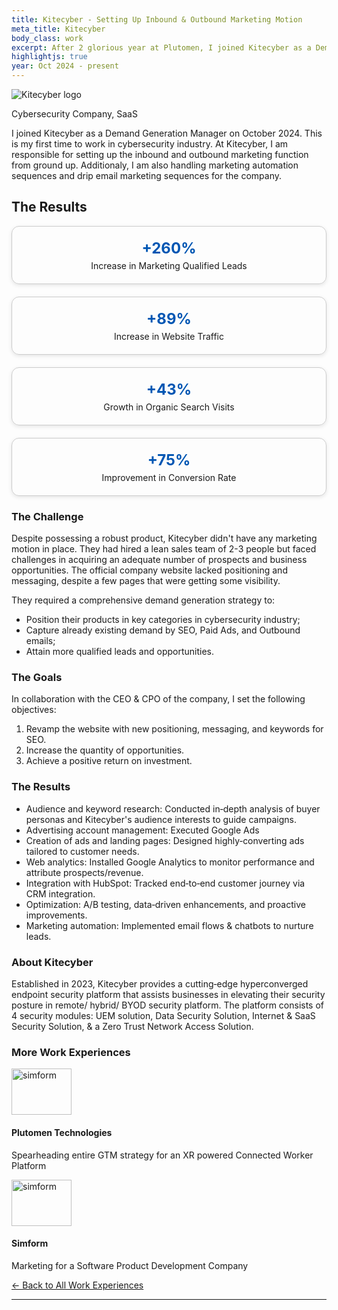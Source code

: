 ```yaml
---
title: Kitecyber - Setting Up Inbound & Outbound Marketing Motion
meta_title: Kitecyber
body_class: work
excerpt: After 2 glorious year at Plutomen, I joined Kitecyber as a Demand Generation Manager on October 2024. This is my first time to work in cybersecurity industry. 
highlightjs: true
year: Oct 2024 - present
---
```


<!-- Custom / Tailwind CSS Imports -->
<link href="path/to/tailwind.css" rel="stylesheet">
<link href="custom/typography.css" rel="stylesheet">
<link href="custom/header-footer.css" rel="stylesheet">
<link href="custom/home.css" rel="stylesheet">
<link href="custom/bio.css" rel="stylesheet">
<link href="custom/misc.css" rel="stylesheet">
<link href="custom/highlightjs.css" rel="stylesheet">

<style>
/* Share button CSS you provided */
.resp-sharing-button__link,
.resp-sharing-button__icon { display: inline-block; }
.resp-sharing-button__link { text-decoration: none; color: #fff; margin: 0.5em; }
.resp-sharing-button { border-radius: 5px; transition: 25ms ease-out; padding: 0.5em 0.75em; font-family: Helvetica Neue,Helvetica,Arial,sans-serif; }
#share-buttons img { width: 35px; padding: 5px; border: 0; box-shadow: 0; display: inline; }
.resp-sharing-button__icon svg { width: 1em; height: 1em; margin-right: 0.4em; vertical-align: top; }
.resp-sharing-button--small svg { margin: 0; vertical-align: middle; }
.resp-sharing-button__icon { stroke: #fff; fill: none; }
.resp-sharing-button__icon--solid, .resp-sharing-button__icon--solidcircle { fill: #fff; stroke: none; }
.resp-sharing-button--twitter { background-color: #55acee; border-color: #55acee; }
.resp-sharing-button--twitter:hover, .resp-sharing-button--twitter:active { background-color: #2795e9; border-color: #2795e9; }
/* ...other platforms as in your original CSS... */
</style>

<body class="bg-white text-gray-900">


  <!-- Intro Section -->
  <section class="intro text-center space-y-4">
    <img src="/assets/img/Kitecyber-logo-new.png" alt="Kitecyber logo" class="mx-auto h-16">
    <p class="uppercase text-sm text-blue-600">Cybersecurity Company, SaaS</p>
    <p>I joined Kitecyber as a Demand Generation Manager on October 2024. This is my first time to work in cybersecurity industry. At Kitecyber, I am responsible for setting up the inbound and outbound marketing function from ground up. Additionaly, I am also handling marketing automation sequences and drip email marketing sequences for the company. </p>
    
  </section>

  <!-- Results -->
  <section class="work-section work-section--stackoverflow p-16 max-w-2xl mb-40 flex items-start self-end relative sm:p-8 sm:mt-12 sm:flex-col">
    <h2 class="text-3xl font-semibold mb-4">The Results</h2>
    <div style="display: flex; flex-wrap: wrap; justify-content: center; max-width: 800px; margin: 0 auto; text-align: center; gap: 20px;">

  <div style="flex: 1 1 45%; padding: 20px; border: 1px solid #ccc; border-radius: 12px; box-shadow: 0 2px 6px rgba(0,0,0,0.1);">
    <h3 style="margin: 0; font-size: 24px; color: #0056b3;">+260%</h3>
    <p style="margin: 5px 0 0;">Increase in Marketing Qualified Leads</p>
  </div>

  <div style="flex: 1 1 45%; padding: 20px; border: 1px solid #ccc; border-radius: 12px; box-shadow: 0 2px 6px rgba(0,0,0,0.1);">
    <h3 style="margin: 0; font-size: 24px; color: #0056b3;">+89%</h3>
    <p style="margin: 5px 0 0;">Increase in Website Traffic</p>
  </div>

  <div style="flex: 1 1 45%; padding: 20px; border: 1px solid #ccc; border-radius: 12px; box-shadow: 0 2px 6px rgba(0,0,0,0.1);">
    <h3 style="margin: 0; font-size: 24px; color: #0056b3;">+43%</h3>
    <p style="margin: 5px 0 0;">Growth in Organic Search Visits</p>
  </div>

  <div style="flex: 1 1 45%; padding: 20px; border: 1px solid #ccc; border-radius: 12px; box-shadow: 0 2px 6px rgba(0,0,0,0.1);">
    <h3 style="margin: 0; font-size: 24px; color: #0056b3;">+75%</h3>
    <p style="margin: 5px 0 0;">Improvement in Conversion Rate</p>
  </div>

</div>

  </section>

  <!-- Challenge -->
  <section class="challenge space-y-4">
    <h3 class="text-2xl font-semibold">The Challenge</h3>
    <p>Despite possessing a robust product, Kitecyber didn't have any marketing motion in place. They had hired a lean sales team of 2-3 people but faced challenges in acquiring an adequate number of prospects and business opportunities. The official company website lacked positioning and messaging, despite a few pages that were getting some visibility. </p>
    <p>They required a comprehensive demand generation strategy to:</p>
    <ul class="round">
      <li>Position their products in key categories in cybersecurity industry;</li>
      <li>Capture already existing demand by SEO, Paid Ads, and Outbound emails;</li>
      <li>Attain more qualified leads and opportunities.</li>
    </ul>
  </section>

  <!-- Goals -->
  <section class="goals space-y-4">
    <h3 class="text-2xl font-semibold">The Goals</h3>
    <p>In collaboration with the CEO & CPO of the company, I set the following objectives:</p>
    <ol>
      <li>Revamp the website with new positioning, messaging, and keywords for SEO.</li>
      <li>Increase the quantity of opportunities.</li>
      <li>Achieve a positive return on investment.</li>
    </ol>
  </section>

  <!-- Solution -->
  <section class="solution space-y-4">
    <h3 class="text-2xl font-semibold">The Results</h3>
    <ul class="round">
      <li>Audience and keyword research: Conducted in‑depth analysis of buyer personas and Kitecyber's audience interests to guide campaigns.</li>
      <li>Advertising account management: Executed Google Ads</li>
      <li>Creation of ads and landing pages: Designed highly‑converting ads tailored to customer needs.</li>
      <li>Web analytics: Installed Google Analytics to monitor performance and attribute prospects/revenue.</li>
      <li>Integration with HubSpot: Tracked end‑to‑end customer journey via CRM integration.</li>
      <li>Optimization: A/B testing, data‑driven enhancements, and proactive improvements.</li>
      <li>Marketing automation: Implemented email flows & chatbots to nurture leads.</li>
    </ul>
  </section>

  <!-- About -->
  <section class="about space-y-4">
    <h3 class="text-2xl font-semibold">About Kitecyber</h3>
    <p>Established in 2023, Kitecyber provides a cutting‑edge hyperconverged endpoint security platform that assists businesses in elevating their security posture in remote/ hybrid/ BYOD security platform. The platform consists of 4 security modules: UEM solution, Data Security Solution, Internet & SaaS Security Solution, & a Zero Trust Network Access Solution.</p>
   
  </section>

  <!-- Other Case Studies -->
  <section class="other-case-studies space-y-6">
    <h3 class="text-2xl font-semibold">More Work Experiences</h3>
    <div class="grid grid-cols-1 sm:grid-cols-3 gap-6">
      <!-- Plutomen -->
      <div class="case-study-card border rounded-lg overflow-hidden">
       <img class="flex-shrink-0 mr-12 sm:mb-4" loading="lazy" alt="simform" width="96" height="74" viewBox="0 0 96 74" fill="none" src="/assets/img/Plutomen_trans.png"></img>
        <div class="px-4 py-2">
          <h4 class="font-semibold">Plutomen Technologies</h4>
          <p>Spearheading entire GTM strategy for an XR powered Connected Worker Platform</p>
        </div>
      </div>
      <!-- Simform -->
      <div class="case-study-card border rounded-lg overflow-hidden">
       <img class="flex-shrink-0 mr-12 sm:mb-4" loading="lazy" alt="simform" width="96" height="74" viewBox="0 0 96 74" fill="none" src="/assets/img/Simform.png"></img>
        <div class="px-4 py-2">
          <h4 class="font-semibold">Simform</h4>
          <p>Marketing for a Software Product Development Company</p>
        </div>
      </div>
    <a href="/work" class="text-blue-500 hover:underline">← Back to All Work Experiences</a>
  </section>

</main>

</body>


---

